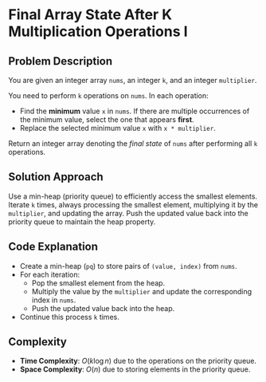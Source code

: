 # Final Array State After K Multiplication Operations I

## Problem Description

You are given an integer array `nums`, an integer `k`, and an integer `multiplier`.

You need to perform `k` operations on `nums`. In each operation:

- Find the **minimum** value `x` in `nums`. If there are multiple occurrences of the minimum value, select the one that appears **first**.
- Replace the selected minimum value `x` with `x * multiplier`.
  
Return an integer array denoting the *final state* of `nums` after performing all `k` operations.

## Solution Approach

Use a min-heap (priority queue) to efficiently access the smallest elements. Iterate `k` times, always processing the smallest element, multiplying it by the `multiplier`, and updating the array. Push the updated value back into the priority queue to maintain the heap property.

## Code Explanation
- Create a min-heap (`pq`) to store pairs of `(value, index)` from `nums`.
- For each iteration:
  - Pop the smallest element from the heap.
  - Multiply the value by the `multiplier` and update the corresponding index in `nums`.
  - Push the updated value back into the heap.
- Continue this process `k` times.

## Complexity
- **Time Complexity**: $O(k \log n)$ due to the operations on the priority queue.
- **Space Complexity**: $O(n)$ due to storing elements in the priority queue.
